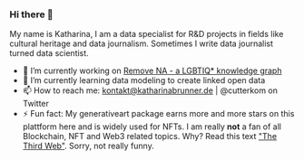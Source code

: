 ### Hi there 👋

My name is Katharina, I am a data specialist for R&D projects in fields like cultural heritage and data journalism. Sometimes I write data journalist turned data scientist.

- 🔭 I’m currently working on [Remove NA - a LGBTIQ* knowledge graph](https://github.com/cutterkom/remove-na-lgbtiq-queer-knowledge-graph)
- 🌱 I’m currently learning data modeling to create linked open data
- 📫 How to reach me: kontakt@katharinabrunner.de | @cutterkom on Twitter
- ⚡ Fun fact: My generativeart package earns more and more stars on this plattform here and is widely used for NFTs. I am really **not** a fan of all Blockchain, NFT and Web3 related topics. Why? Read this text ["The Third Web"](https://tante.cc/2021/12/17/the-third-web/). Sorry, not really funny.

